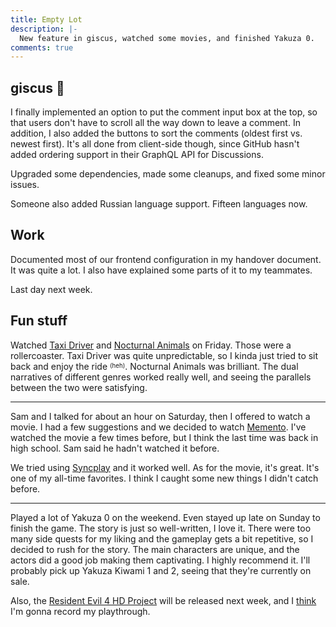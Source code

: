 ```yaml
---
title: Empty Lot
description: |-
  New feature in giscus, watched some movies, and finished Yakuza 0.
comments: true
---
```


## giscus 💎

I finally implemented an option to put the comment input box at the top, so that
users don't have to scroll all the way down to leave a comment. In addition, I
also added the buttons to sort the comments (oldest first vs. newest first).
It's all done from client-side though, since GitHub hasn't added ordering
support in their GraphQL API for Discussions.

Upgraded some dependencies, made some cleanups, and fixed some minor issues.

Someone also added Russian language support. Fifteen languages now.

## Work

Documented most of our frontend configuration in my handover document. It was
quite a lot. I also have explained some parts of it to my teammates.

Last day next week.

## Fun stuff

Watched [Taxi Driver][taxi-driver] and [Nocturnal Animals][nocturnal-animals] on
Friday. Those were a rollercoaster. Taxi Driver was quite unpredictable, so I
kinda just tried to sit back and enjoy the ride <sup><sub>(heh)</sub></sup>.
Nocturnal Animals was brilliant. The dual narratives of different genres worked
really well, and seeing the parallels between the two were satisfying.

---

Sam and I talked for about an hour on Saturday, then I offered to watch a
movie. I had a few suggestions and we decided to watch [Memento][memento]. I've
watched the movie a few times before, but I think the last time was back in
high school. Sam said he hadn't watched it before.

We tried using [Syncplay] and it worked well. As for the movie, it's great. It's
one of my all-time favorites. I think I caught some new things I didn't catch
before.

---

Played a lot of Yakuza 0 on the weekend. Even stayed up late on Sunday to finish
the game. The story is just so well-written, I love it. There were too many side
quests for my liking and the gameplay gets a bit repetitive, so I decided to
rush for the story. The main characters are unique, and the actors did a good
job making them captivating. I highly recommend it. I'll probably pick up Yakuza
Kiwami 1 and 2, seeing that they're currently on sale.

Also, the [Resident Evil 4 HD Project][re4hd] will be released next week, and
I [think][re4hd-tweet] I'm gonna record my playthrough.

[taxi-driver]: https://en.wikipedia.org/wiki/Taxi_Driver
[nocturnal-animals]: https://en.wikipedia.org/wiki/Nocturnal_Animals
[memento]: https://en.wikipedia.org/wiki/Memento_(film)
[syncplay]: https://syncplay.pl
[re4hd]: https://www.re4hd.com
[re4hd-tweet]: https://twitter.com/laymonage/status/1486110984913956864
